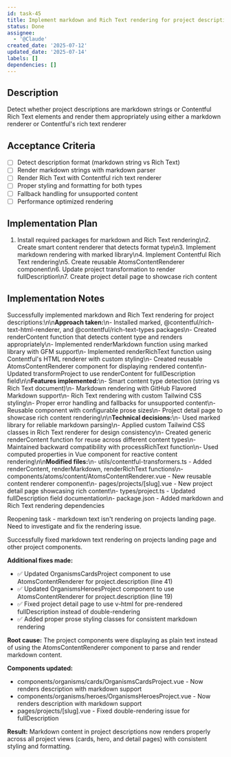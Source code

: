 ```yaml
---
id: task-45
title: Implement markdown and Rich Text rendering for project descriptions
status: Done
assignee:
  - '@Claude'
created_date: '2025-07-12'
updated_date: '2025-07-14'
labels: []
dependencies: []
---
```


## Description

Detect whether project descriptions are markdown strings or Contentful Rich Text elements and render them appropriately using either a markdown renderer or Contentful's rich text renderer

## Acceptance Criteria

- [ ] Detect description format (markdown string vs Rich Text)
- [ ] Render markdown strings with markdown parser
- [ ] Render Rich Text with Contentful rich text renderer
- [ ] Proper styling and formatting for both types
- [ ] Fallback handling for unsupported content
- [ ] Performance optimized rendering
## Implementation Plan

1. Install required packages for markdown and Rich Text rendering\n2. Create smart content renderer that detects format type\n3. Implement markdown rendering with marked library\n4. Implement Contentful Rich Text rendering\n5. Create reusable AtomsContentRenderer component\n6. Update project transformation to render fullDescription\n7. Create project detail page to showcase rich content

## Implementation Notes

Successfully implemented markdown and Rich Text rendering for project descriptions:\n\n**Approach taken:**\n- Installed marked, @contentful/rich-text-html-renderer, and @contentful/rich-text-types packages\n- Created renderContent function that detects content type and renders appropriately\n- Implemented renderMarkdown function using marked library with GFM support\n- Implemented renderRichText function using Contentful's HTML renderer with custom styling\n- Created reusable AtomsContentRenderer component for displaying rendered content\n- Updated transformProject to use renderContent for fullDescription field\n\n**Features implemented:**\n- Smart content type detection (string vs Rich Text document)\n- Markdown rendering with GitHub Flavored Markdown support\n- Rich Text rendering with custom Tailwind CSS styling\n- Proper error handling and fallbacks for unsupported content\n- Reusable component with configurable prose sizes\n- Project detail page to showcase rich content rendering\n\n**Technical decisions:**\n- Used marked library for reliable markdown parsing\n- Applied custom Tailwind CSS classes in Rich Text renderer for design consistency\n- Created generic renderContent function for reuse across different content types\n- Maintained backward compatibility with processRichText function\n- Used computed properties in Vue component for reactive content rendering\n\n**Modified files:**\n- utils/contentful-transformers.ts - Added renderContent, renderMarkdown, renderRichText functions\n- components/atoms/content/AtomsContentRenderer.vue - New reusable content renderer component\n- pages/projects/[slug].vue - New project detail page showcasing rich content\n- types/project.ts - Updated fullDescription field documentation\n- package.json - Added markdown and Rich Text rendering dependencies

Reopening task - markdown text isn't rendering on projects landing page. Need to investigate and fix the rendering issue.

Successfully fixed markdown text rendering on projects landing page and other project components.

**Additional fixes made:**
- ✅ Updated OrganismsCardsProject component to use AtomsContentRenderer for project.description (line 41)
- ✅ Updated OrganismsHeroesProject component to use AtomsContentRenderer for project.description (line 19)
- ✅ Fixed project detail page to use v-html for pre-rendered fullDescription instead of double-rendering
- ✅ Added proper prose styling classes for consistent markdown rendering

**Root cause:** 
The project components were displaying  as plain text instead of using the AtomsContentRenderer component to parse and render markdown content.

**Components updated:**
- components/organisms/cards/OrganismsCardsProject.vue - Now renders description with markdown support
- components/organisms/heroes/OrganismsHeroesProject.vue - Now renders description with markdown support  
- pages/projects/[slug].vue - Fixed double-rendering issue for fullDescription

**Result:**
Markdown content in project descriptions now renders properly across all project views (cards, hero, and detail pages) with consistent styling and formatting.

